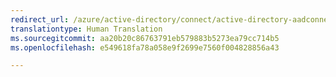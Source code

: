 ```yaml
---
redirect_url: /azure/active-directory/connect/active-directory-aadconnectsync-implement-password-synchronization
translationtype: Human Translation
ms.sourcegitcommit: aa20b20c86763791eb579883b5273ea79cc714b5
ms.openlocfilehash: e549618fa78a058e9f2699e7560f004828856a43

---
```




<!--HONumber=Dec16_HO3-->


